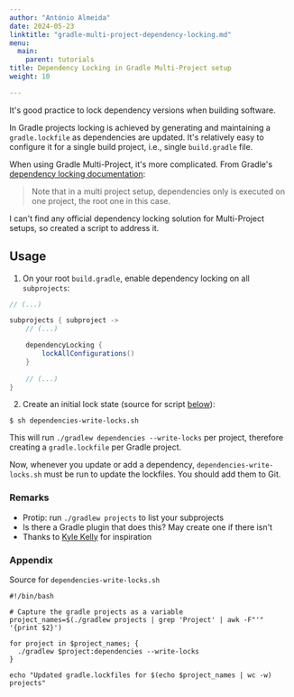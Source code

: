 ```yaml
---
author: "António Almeida"
date: 2024-05-23
linktitle: "gradle-multi-project-dependency-locking.md"
menu:
  main:
    parent: tutorials
title: Dependency Locking in Gradle Multi-Project setup
weight: 10

---
```


It's good practice to lock dependency versions when building software. 

In Gradle projects locking is achieved by generating and maintaining a `gradle.lockfile` as dependencies are updated. It's relatively easy to configure it for a single build project, i.e., single `build.gradle` file.

When using Gradle Multi-Project, it's more complicated. From Gradle's [dependency locking documentation](https://docs.gradle.org/8.4/userguide/dependency_locking.html#lock_all_configurations_in_one_build_execution):

> Note that in a multi project setup, dependencies only is executed on one project, the root one in this case.

I can't find any official dependency locking solution for Multi-Project setups, so created a script to address it.

## Usage

1. On your root `build.gradle`, enable dependency locking on all `subprojects`: 

```groovy
// (...) 

subprojects { subproject ->
    // (...)

    dependencyLocking {
        lockAllConfigurations()
    }
    
    // (...)
}
```

2. Create an initial lock state (source for script [below](#appendix)):

```shell
$ sh dependencies-write-locks.sh
```

This will run `./gradlew dependencies --write-locks` per project, therefore creating a `gradle.lockfile` per Gradle project.

Now, whenever you update or add a dependency, `dependencies-write-locks.sh` must be run to update the lockfiles. You should add them to Git. 

### Remarks

- Protip: run `./gradlew projects` to list your subprojects 
- Is there a Gradle plugin that does this? May create one if there isn't
- Thanks to [Kyle Kelly](https://www.cramhacks.com/p/gradle-multi-project-lockfiles) for inspiration

### Appendix

Source for `dependencies-write-locks.sh`

```shell
#!/bin/bash

# Capture the gradle projects as a variable
project_names=$(./gradlew projects | grep 'Project' | awk -F"'" '{print $2}')

for project in $project_names; {
  ./gradlew $project:dependencies --write-locks
}

echo "Updated gradle.lockfiles for $(echo $project_names | wc -w) projects"
```